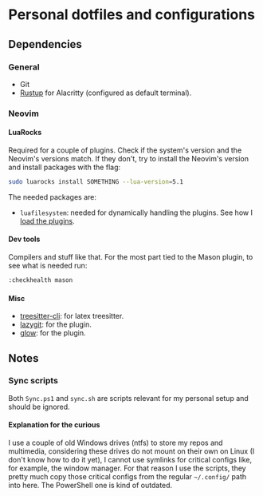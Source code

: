 # Personal dotfiles and configurations

## Dependencies

### General

- Git
- [Rustup](https://rustup.rs/) for Alacritty (configured as default terminal).

### Neovim

#### LuaRocks

Required for a couple of plugins. Check if the system's version and the Neovim's versions match. If they don't, try to install the Neovim's version and install packages with the flag:

```bash
sudo luarocks install SOMETHING --lua-version=5.1
```

The needed packages are:

- `luafilesystem`: needed for dynamically handling the plugins. See how I [load the plugins](nvim/lua/plugins/init.lua).

#### Dev tools

Compilers and stuff like that. For the most part tied to the Mason plugin, to see what is needed run:

```bash
:checkhealth mason
```

#### Misc

- [treesitter-cli](https://github.com/tree-sitter/tree-sitter/blob/master/cli/README.md): for latex treesitter.
- [lazygit](https://github.com/jesseduffield/lazygit): for the plugin.
- [glow](https://github.com/charmbracelet/glow): for the plugin.

## Notes

### Sync scripts

Both `Sync.ps1` and `sync.sh` are scripts relevant for my personal setup and should be ignored. 

#### Explanation for the curious

I use a couple of old Windows drives (ntfs) to store my repos and multimedia, considering these drives do not mount on their own on Linux (I don't know how to do it yet), I cannot use symlinks for critical configs like, for example, the window manager. For that reason I use the scripts, they pretty much copy those critical configs from the regular `~/.config/` path into here. The PowerShell one is kind of outdated.


